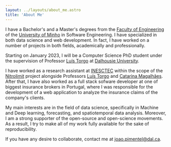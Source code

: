 ```yaml
---
layout: ../layouts/about_me.astro
title: 'About Me'
---
```


I have a Bachelor's and a Master's degrees from the
[Faculty of Engineering](https://www.eng.uminho.pt/pt) of the
[University of Minho](https://www.uminho.pt/) in Software
Engineering. I have specialized in both data science and web
development. In fact, I have worked on a number of projects in both
fields, academically and professionally.

Starting on January 2023, I will be a Computer Science PhD student under
the supervision of Professor
[Luís Torgo](https://web.cs.dal.ca/~ltorgo/) at
[Dalhousie University](https://www.dal.ca).

I have worked as a research assistant at
[INESCTEC](https://www.inesctec.pt) within the scope of the
[Nitrolimit](https://www2.ciimar.up.pt/projects.php?id=84)
project alongside Professors
[Luís Torgo](https://web.cs.dal.ca/~ltorgo/) and
[Catarina Magalhães](https://www2.ciimar.up.pt/team.php?id=85).
After that, I have also worked as a full stack sofware developer at
one of biggest insurance brokers in Portugal, where I was responsible
for the development of a web application to analyze the insurance claims
of the company's clients.

My main interests are in the field of data science, specifically in
Machine and Deep learning, forecasting, and spatiotemporal data
analysis. Moreover, I am a strong supporter of the open-source and
open-science movements. As a result, I try to make all of my work fully
available for the sake of reproducibility.

If you have any desire to collaborate, contact me at
<a href="mailto:joao.pimentel@dal.ca">joao.pimentel@dal.ca</a>.

